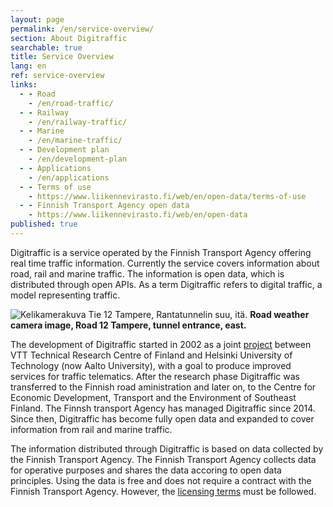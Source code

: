 ```yaml
---
layout: page
permalink: /en/service-overview/
section: About Digitraffic
searchable: true
title: Service Overview
lang: en
ref: service-overview
links:
  - - Road
    - /en/road-traffic/
  - - Railway
    - /en/railway-traffic/
  - - Marine
    - /en/marine-traffic/
  - - Development plan
    - /en/development-plan
  - - Applications
    - /en/applications
  - - Terms of use
    - https://www.liikennevirasto.fi/web/en/open-data/terms-of-use
  - - Finnish Transport Agency open data
    - https://www.liikennevirasto.fi/web/en/open-data
published: true
---
```


Digitraffic is a service operated by the Finnish Transport Agency offering real time traffic information. Currently the service covers information about road, rail and marine traffic. The information is open data, which is distributed through open APIs. As a term Digitraffic refers to digital traffic, a model representing traffic.

![Kelikamerakuva Tie 12 Tampere, Rantatunnelin suu, itä. ](https://weathercam.digitraffic.fi/C0460900.jpg)
**Road weather camera image, Road 12 Tampere, tunnel entrance, east.**

The development of Digitraffic started in 2002 as a joint [project](http://virtual.vtt.fi/virtual/proj6/fits/julkaisut/hanke3/FITS_30.pdf) between VTT Technical Research Centre of Finland and Helsinki University of Technology (now Aalto University), with a goal to produce improved services for traffic telematics. 
After the research phase Digitraffic was transferred to the Finnish road aministration and later on, to  the Centre for Economic Development, Transport and the Environment of Southeast Finland. The Finnsh transport Agency has managed Digitraffic since 2014. Since then, Digitraffic has become fully open data and expanded to cover information from rail and marine traffic. 

The information distributed through Digitraffic is based on data collected by the Finnish Transport Agency. The Finnish Transport Agency collects data for operative purposes and shares the data accoring to open data principles. Using the data is free and does not require a contract with the Finnish Transport Agency. However, the [licensing terms](https://www.liikennevirasto.fi/web/en/open-data/terms-of-use) must be followed.
